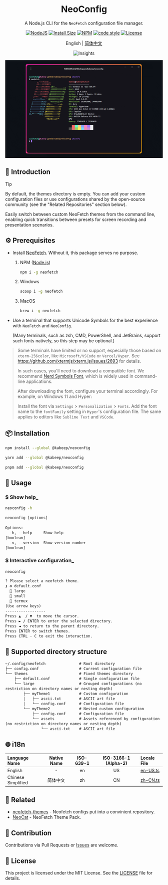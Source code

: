 <div align="center">

<h1>NeoConfig</h1>

A Node.js CLI for the `NeoFetch` configuration file manager.

[![NodeJS][node-image]][node-url]
[![Install Size][install-size-image]][install-size-url]
[![NPM][npm-image]][npm-url]
[![code style][code-style-image]][code-style-url]
[![License][license-image]][license-url]

English | [简体中文][zh-cn-url]

![Insights][insights-image]

<img width="814" src="docs/images/usage.gif" alt="usage-png">

</div>

## 📖 Introduction

> [!TIP]
>
> By default, the themes directory is empty. You can add your custom configuration files or use configurations shared by
> the open-source community (see the "Related Repositories" section below).

Easily switch between custom NeoFetch themes from the command line, enabling quick transitions between presets for
screen recording and presentation scenarios.

## ⚙️ Prerequisites

- Install [NeoFetch][neofetch-url]. Without it, this package serves no purpose.

  1. NPM ([Node.js][node-url])
      ```bash
      npm i -g neofetch
      ```

  2. Windows
      ```bash
      scoop i -g neofetch
      ```

  3. MacOS
      ```bash
      brew i -g neofetch
      ```

- Use a terminal that supports Unicode Symbols for the best experience with `NeoFetch` and `NeoConfig`.

  (Many terminals, such as zsh, CMD, PowerShell, and JetBrains, support such fonts natively, so this step may be
  optional.)

> Some terminals have limited or no support, especially those based on `xterm-256color`, like `Microsoft/VSCode` or
> `Vercel/Hyper`.
> See https://github.com/xtermjs/xterm.js/issues/2693 for details.
>
> In such cases, you'll need to download a compatible font. We recommend [Nerd Symbols Font][nerd-url], which is widely
> used in command-line applications.
>
> After downloading the font, configure your terminal accordingly. For example, on Windows 11 and Hyper:
>
> Install the font via `Settings` > `Personalization` > `Fonts`.
> Add the font name to the `fontFamily` setting in `Hyper`'s configuration file.
> The same applies to editors like `Sublime Text` and `VSCode`.

## 📦 Installation

```bash
npm install --global @kabeep/neoconfig
```

```bash
yarn add --global @kabeep/neoconfig
```

```bash
pnpm add --global @kabeep/neoconfig
```

## 🚀 Usage

### \$ Show help_

```bash
neoconfig -h
```

```
neoconfig [options]

Options:
  -h, --help     Show help                                             [boolean]
  -v, --version  Show version number                                   [boolean]
```

### \$ Interactive configuration_

```bash
neoconfig
```

```
? Please select a neofetch theme.
❯ ⚙️ default.conf
  📁 large
  📁 small
  📁 termux
(Use arrow keys)
------------------
Press ▲  / ▼  to move the cursor.
Press ► / ENTER to enter the selected directory.
Press ◄ to return to the parent directory.
Press ENTER to switch themes.
Press CTRL - C to exit the interaction.
```

## 📄 Supported directory structure

```
~/.config/neofetch               # Root directory
├── config.conf                  # Current configuration file
└── themes                       # Fixed themes directory
    ├── default.conf             # Single configuration file
    └── large                    # Grouped configurations (no restriction on directory names or nesting depth)
        ├── myTheme1             # Custom configuration
        │   ├── ascii.txt        # ASCII art file
        │   └── config.conf      # Configuration file
        └── myTheme2             # Nested custom configuration
            ├── config.conf      # Configuration file
            └── assets           # Assets referenced by configuration (no restriction on directory names or nesting depth)
                └── ascii.txt    # ASCII art file
```

## 🌐 i18n

| Language Name      | Native Name | ISO-639-1 | ISO-3166-1 (Alpha-2) | Locale File                  |
|:-------------------|:-----------:|:---------:|:--------------------:|:-----------------------------|
| English            |      -      |    en     |          US          | [en-US.ts][locale-en-us-url] |
| Chinese Simplified |    简体中文     |    zh     |          CN          | [zh-CN.ts][locale-zh-cn-url] |

## 🔗 Related

- [neofetch-themes][neofetch-themes-url] - Neofetch configs put into a convinient repository.
- [NeoCat][neocat-url] - NeoFetch Theme Pack.

## 🤝 Contribution

Contributions via Pull Requests or [Issues][issues-url] are welcome.

## 📄 License

This project is licensed under the MIT License. See the [LICENSE][license-url] file for details.


[insights-image]: https://repobeats.axiom.co/api/embed/788ba6ff3ebd97d768044c0e5d43fcb483faf843.svg

[node-image]: https://img.shields.io/node/v/%40kabeep%2Fneofetch?color=lightseagreen
[node-url]: https://nodejs.org/

[neofetch-url]: https://github.com/dylanaraps/neofetch
[nerd-url]: https://www.nerdfonts.com/font-downloads
[neofetch-themes-url]: https://github.com/Chick2D/neofetch-themes
[neocat-url]: https://github.com/m3tozz/NeoCat

[npm-image]: https://img.shields.io/npm/d18m/%40kabeep%2Fneofetch?color=fa6673
[npm-url]: https://www.npmjs.com/package/@kabeep/neofetch

[install-size-image]: https://packagephobia.com/badge?p=@kabeep/neofetch
[install-size-url]: https://packagephobia.com/result?p=@kabeep/neofetch

[code-style-image]: https://img.shields.io/badge/Formatted_with-Biome-cornflowerblue?style=flat&logo=biome
[code-style-url]: https://biomejs.dev/

[license-image]: https://img.shields.io/github/license/kabeep/neofetch?color=slateblue
[license-url]: LICENSE

[en-us-url]: README.md
[zh-cn-url]: README.zh-CN.md

[locale-en-us-url]: src/locale/en-US.ts
[locale-zh-cn-url]: src/locale/zh-CN.ts

[forex-url]: https://github.com/kabeep/forex

[issues-url]: https://github.com/kabeep/neofetch/issues
